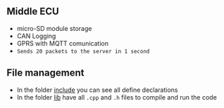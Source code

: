 ## Middle ECU

- micro-SD module storage
- CAN Logging 
- GPRS with MQTT comunication
- `Sends 20 packets to the server in 1 second`

## File management

- In the folder [include](include/) you can see all define declarations
- In the folder [lib](lib/) have all `.cpp` and `.h` files to compile and run the code